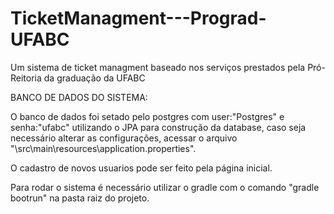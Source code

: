# TicketManagment---Prograd-UFABC
Um sistema de ticket managment baseado nos serviços prestados pela Pró-Reitoria da graduação da UFABC

BANCO DE DADOS DO SISTEMA:

O banco de dados foi setado pelo postgres com user:"Postgres" e senha:"ufabc" utilizando o JPA para construção da database, caso seja necessário alterar as configurações, acessar o arquivo "\src\main\resources\application.properties".

O cadastro de novos usuarios pode ser feito pela página inicial.

Para rodar o sistema é necessário utilizar o gradle com o comando "gradle bootrun" na pasta raiz do projeto.
